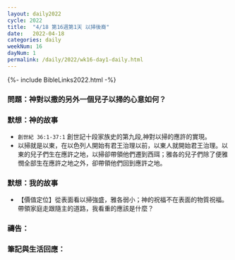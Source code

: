 ```yaml
---
layout: daily2022
cycle: 2022
title:  "4/18 第16週第1天 以掃後裔"
date:   2022-04-18
categories: daily
weekNum: 16
dayNum: 1
permalink: /daily/2022/wk16-day1-daily.html
---
```


{%- include BibleLinks2022.html -%}

### 問題：神對以撒的另外一個兒子以掃的心意如何？

### 默想：神的故事
+ `創世紀 36:1-37:1` 創世記十段家族史的第九段,神對以掃的應許的實現。
+ 以掃就是以東，在以色列人開始有君王治理以前，以東人就開始君王治理。以東的兒子們生在應許之地，以掃卻帶領他們遷到西珥；雅各的兒子們除了便雅憫全部生在應許之地之外，卻帶領他們回到應許之地。

### 默想：我的故事
+ 【價值定位】從表面看以掃強盛，雅各弱小；神的祝福不在表面的物質祝福。帶領家庭走跟隨主的道路，我看重的應該是什麼？

### 禱告：

### 筆記與生活回應：
